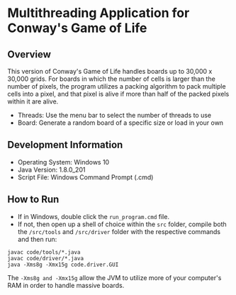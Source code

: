 # Multithreading Application for Conway's Game of Life

## Overview
This version of Conway's Game of Life handles boards up to 30,000 x 30,000 grids. For boards in which the number of cells is larger than the number of pixels, the program utilizes a packing algorithm to pack multiple cells into a pixel, and that pixel is alive if more than half of the packed pixels within it are alive. 
* Threads: Use the menu bar to select the number of threads to use
* Board: Generate a random board of a specific size or load in your own

## Development Information
* Operating System: Windows 10
* Java Version: 1.8.0_201
* Script File: Windows Command Prompt (.cmd)

## How to Run
* If in Windows, double click the ```run_program.cmd``` file.
* If not, then open up a shell of choice within the ```src``` folder, compile both the ```/src/tools``` and ```/src/driver``` folder with the respective commands and then run: 
```
javac code/tools/*.java
javac code/driver/*.java
java -Xms8g -Xmx15g code.driver.GUI
```
The ```-Xms8g and -Xmx15g``` allow the JVM to utilize more of your computer's RAM in order to handle massive boards.
